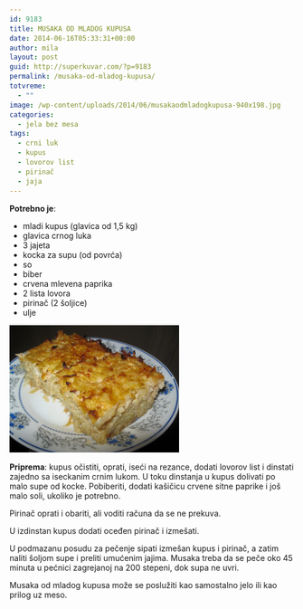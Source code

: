 ```yaml
---
id: 9183
title: MUSAKA OD MLADOG KUPUSA
date: 2014-06-16T05:33:31+00:00
author: mila
layout: post
guid: http://superkuvar.com/?p=9183
permalink: /musaka-od-mladog-kupusa/
totvreme:
  - ""
image: /wp-content/uploads/2014/06/musakaodmladogkupusa-940x198.jpg
categories:
  - jela bez mesa
tags:
  - crni luk
  - kupus
  - lovorov list
  - pirinač
  - jaja
---
```

**Potrebno je**:

  * mladi kupus (glavica od 1,5 kg)
  * glavica crnog luka
  * 3 jajeta
  * kocka za supu (od povrća)
  * so
  * biber
  * crvena mlevena paprika
  * 2 lista lovora
  * pirinač (2 šoljice)
  * ulje

[<img class="alignnone size-medium wp-image-9186" src="/wp-content/uploads/2014/06/musakaodmladogkupusa-1024x768.jpg" alt="musakaodmladogkupusa" width="300" height="225" />](/wp-content/uploads/2014/06/musakaodmladogkupusa.jpg)

**Priprema**: kupus očistiti, oprati, iseći na rezance, dodati lovorov list i dinstati zajedno sa iseckanim crnim lukom. U toku dinstanja u kupus dolivati po malo supe od kocke. Pobiberiti, dodati kašičicu crvene sitne paprike i još malo soli, ukoliko je potrebno.

Pirinač oprati i obariti, ali voditi računa da se ne prekuva.

U izdinstan kupus dodati oceđen pirinač i izmešati.

U podmazanu posudu za pečenje sipati izmešan kupus i pirinač, a zatim naliti šoljom supe i preliti umućenim jajima. Musaka treba da se peče oko 45 minuta u pećnici zagrejanoj na 200 stepeni, dok supa ne uvri.

Musaka od mladog kupusa može se poslužiti kao samostalno jelo ili kao prilog uz meso.
